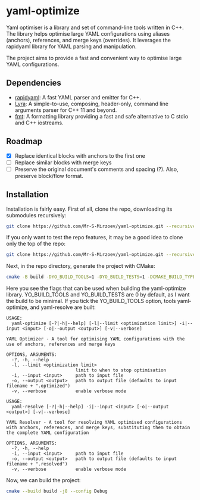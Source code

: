 # yaml-optimize

Yaml optimiser is a library and set of command-line tools written in C++. The library helps optimise large YAML configurations using aliases (anchors), references, and merge keys (overrides). It leverages the rapidyaml library for YAML parsing and manipulation.

The project aims to provide a fast and convenient way to optimise large YAML configurations.

## Dependencies

- [rapidyaml](https://github.com/biojppm/rapidyaml): A fast YAML parser and emitter for C++.
- [Lyra](https://github.com/bfgroup/Lyra.git): A simple-to-use, composing, header-only, command line arguments parser for C++ 11 and beyond.
- [fmt](https://github.com/fmtlib/fmt): A formatting library providing a fast and safe alternative to C stdio and C++ iostreams.

## Roadmap

- [x] Replace identical blocks with anchors to the first one
- [ ] Replace similar blocks with merge keys
- [ ] Preserve the original document's comments and spacing (?). Also, preserve block/flow format.

## Installation

Installation is fairly easy. First of all, clone the repo, downloading its submodules recursively:

```bash
git clone https://github.com/Mr-S-Mirzoev/yaml-optimize.git --recursive
```

If you only want to test the repo features, it may be a good idea to clone only the top of the repo:

```bash
git clone https://github.com/Mr-S-Mirzoev/yaml-optimize.git --recursive --depth=1
```

Next, in the repo directory, generate the project with CMake:

```bash
cmake -B build -DYO_BUILD_TOOLS=1 -DYO_BUILD_TESTS=1 -DCMAKE_BUILD_TYPE=Release
```

Here you see the flags that can be used when building the yaml-optimize library. YO_BUILD_TOOLS and YO_BUILD_TESTS are 0 by default, as I want the build to be minimal. If you tick the YO_BUILD_TOOLS option, tools yaml-optimize, and yaml-resolve are built:

```
USAGE:
  yaml-optimize [-?|-h|--help] [-l|--limit <optimization limit>] -i|--input <input> [-o|--output <output>] [-v|--verbose]

YAML Optimizer - A tool for optimising YAML configurations with the use of anchors, references and merge keys

OPTIONS, ARGUMENTS:
  -?, -h, --help          
  -l, --limit <optimization limit>
                          limit to when to stop optimisation
  -i, --input <input>     path to input file
  -o, --output <output>   path to output file (defaults to input filename + ".optimized")
  -v, --verbose           enable verbose mode

```

```
USAGE:
  yaml-resolve [-?|-h|--help] -i|--input <input> [-o|--output <output>] [-v|--verbose]

YAML Resolver - A tool for resolving YAML optimised configurations with anchors, references, and merge keys, substituting them to obtain the complete YAML configuration

OPTIONS, ARGUMENTS:
  -?, -h, --help          
  -i, --input <input>     path to input file
  -o, --output <output>   path to output file (defaults to input filename + ".resolved")
  -v, --verbose           enable verbose mode

```

Now, we can build the project:

```bash
cmake --build build -j8 --config Debug
```
